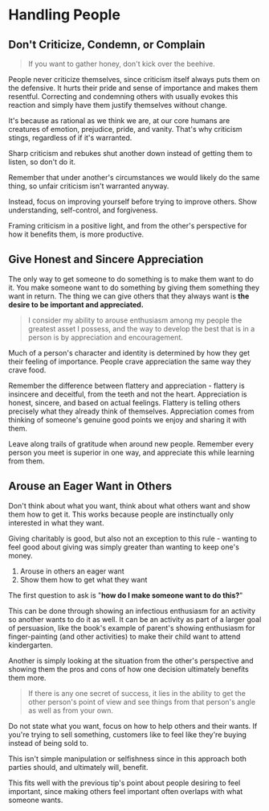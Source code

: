 # Handling People

## Don't Criticize, Condemn, or Complain

> If you want to gather honey, don't kick over the beehive.

People never criticize themselves, since criticism itself always puts them on the defensive. It hurts their pride and sense of importance and makes them resentful. Correcting and condemning others with usually evokes this reaction and simply have them justify themselves without change.

It's because as rational as we think we are, at our core humans are creatures of emotion, prejudice, pride, and vanity. That's why criticism stings, regardless of if it's warranted.

Sharp criticism and rebukes shut another down instead of getting them to listen, so don't do it.

Remember that under another's circumstances we would likely do the same thing, so unfair criticism isn't warranted anyway.

Instead, focus on improving yourself before trying to improve others. Show understanding, self-control, and forgiveness.

Framing criticism in a positive light, and from the other's perspective for how it benefits them, is more productive.

## Give Honest and Sincere Appreciation

The only way to get someone to do something is to make them want to do it. You make someone want to do something by giving them something they want in return. The thing we can give others that they always want is **the desire to be important and appreciated.**

> I consider my ability to arouse enthusiasm among my people the greatest asset I possess, and the way to develop the best that is in a person is by appreciation and encouragement.

Much of a person's character and identity is determined by how they get their feeling of importance. People crave appreciation the same way they crave food.

Remember the difference between flattery and appreciation - flattery is insincere and deceitful, from the teeth and not the heart. Appreciation is honest, sincere, and based on actual feelings. Flattery is telling others precisely what they already think of themselves. Appreciation comes from thinking of someone's genuine good points we enjoy and sharing it with them.

Leave along trails of gratitude when around new people. Remember every person you meet is superior in one way, and appreciate this while learning from them.

## Arouse an Eager Want in Others

Don't think about what you want, think about what others want and show them how to get it. This works because people are instinctually only interested in what they want.

Giving charitably is good, but also not an exception to this rule - wanting to feel good about giving was simply greater than wanting to keep one's money.

1. Arouse in others an eager want
2. Show them how to get what they want

The first question to ask is "**how do I make someone want to do this?**"

This can be done through showing an infectious enthusiasm for an activity so another wants to do it as well. It can be an activity as part of a larger goal of persuasion, like the book's example of parent's showing enthusiasm for finger-painting (and other activities) to make their child want to attend kindergarten.

Another is simply looking at the situation from the other's perspective and showing them the pros and cons of how one decision ultimately benefits them more.

> If there is any one secret of success, it lies in the ability to get the other person's point of view and see things from that person's angle as well as from your own.

Do not state what you want, focus on how to help others and their wants. If you're trying to sell something, customers like to feel like they're buying instead of being sold to.

This isn't simple manipulation or selfishness since in this approach both parties should, and ultimately will, benefit.

This fits well with the previous tip's point about people desiring to feel important, since making others feel important often overlaps with what someone wants.
